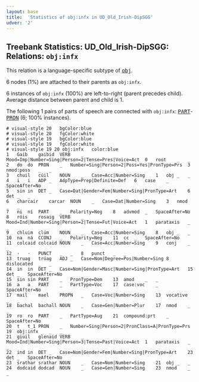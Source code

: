 ```yaml
---
layout: base
title:  'Statistics of obj:infx in UD_Old_Irish-DipSGG'
udver: '2'
---
```


## Treebank Statistics: UD_Old_Irish-DipSGG: Relations: `obj:infx`

This relation is a language-specific subtype of <tt><a href="sga_dipsgg-dep-obj.html">obj</a></tt>.

6 nodes (1%) are attached to their parents as `obj:infx`.

6 instances of `obj:infx` (100%) are left-to-right (parent precedes child).
Average distance between parent and child is 1.

The following 1 pairs of parts of speech are connected with `obj:infx`: <tt><a href="sga_dipsgg-pos-PART.html">PART</a></tt>-<tt><a href="sga_dipsgg-pos-PRON.html">PRON</a></tt> (6; 100% instances).


~~~ conllu
# visual-style 20	bgColor:blue
# visual-style 20	fgColor:white
# visual-style 19	bgColor:blue
# visual-style 19	fgColor:white
# visual-style 19 20 obj:infx	color:blue
1	Gaib	gaibid	VERB	_	Mood=Imp|Number=Sing|Person=2|Tense=Pres|Voice=Act	0	root	_	_
2	do	do	PRON	_	Number=Sing|Person=2|Poss=Yes|PronType=Prs	3	nmod:poss	_	_
3	chuil	cúil	NOUN	_	Case=Acc|Number=Sing	1	obj	_	_
4	i	i	ADP	_	AdpType=Prep|Definite=Def	6	case	_	SpaceAfter=No
5	sin	in	DET	_	Case=Dat|Gender=Fem|Number=Sing|PronType=Art	6	det	_	_
6	charcair	carcar	NOUN	_	Case=Dat|Number=Sing	3	nmod	_	_
7	ni	ní	PART	_	Polarity=Neg	8	advmod	_	SpaceAfter=No
8	róis	rosaig	VERB	_	Mood=Ind|Number=Sing|Person=2|Tense=Fut|Voice=Act	1	parataxis	_	_
9	chluim	clúm	NOUN	_	Case=Acc|Number=Sing	8	obj	_	_
10	na	ná	CCONJ	_	Polarity=Neg	11	cc	_	SpaceAfter=No
11	colcaid	colcaid	NOUN	_	Case=Acc|Number=Sing	9	conj	_	_
12	·	·	PUNCT	_	_	8	punct	_	_
13	truag	trúag	ADJ	_	Case=Nom|Degree=Pos|Number=Sing	8	dislocated	_	_
14	in	in	DET	_	Case=Nom|Gender=Masc|Number=Sing|PronType=Art	15	det	_	SpaceAfter=No
15	sin	sin	PART	_	PronType=Dem	13	amod	_	_
16	a	a	PART	_	PartType=Voc	17	case:voc	_	SpaceAfter=No
17	mail	mael	PROPN	_	Case=Voc|Number=Sing	13	vocative	_	_
18	bachal	bachall	NOUN	_	Case=Gen|Number=Plur	17	nmod	_	_
19	ro	ro	PART	_	PartType=Aug	21	compound:prt	_	SpaceAfter=No
20	t	t_1	PRON	_	Number=Sing|Person=2|PronClass=A|PronType=Prs	19	obj:infx	_	_
21	giuil	glenaid	VERB	_	Mood=Ind|Number=Sing|Person=3|Tense=Past|Voice=Act	1	parataxis	_	_
22	ind	in	DET	_	Case=Nom|Gender=Fem|Number=Sing|PronType=Art	23	det	_	SpaceAfter=No
23	ṡrathar	srathar	NOUN	_	Case=Nom|Number=Sing	21	obj	_	_
24	dodcaid	dodcad	NOUN	_	Case=Gen|Number=Sing	23	nmod	_	_

~~~


